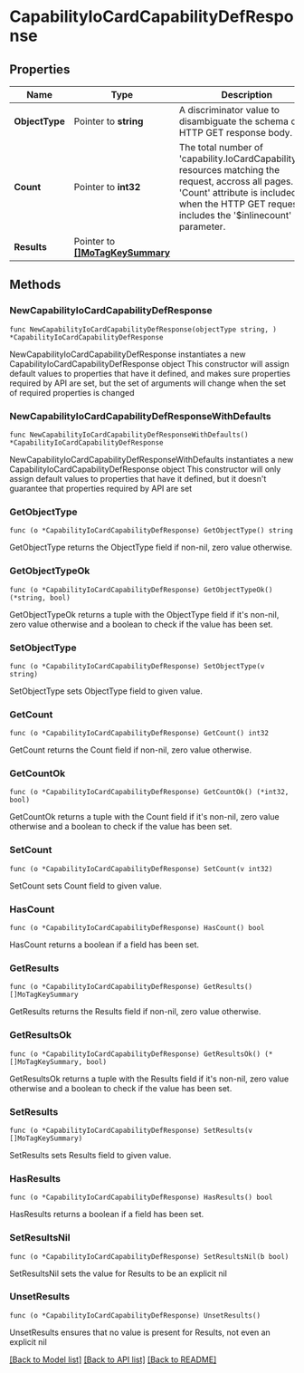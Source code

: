 # CapabilityIoCardCapabilityDefResponse

## Properties

Name | Type | Description | Notes
------------ | ------------- | ------------- | -------------
**ObjectType** | Pointer to **string** | A discriminator value to disambiguate the schema of a HTTP GET response body. | 
**Count** | Pointer to **int32** | The total number of &#39;capability.IoCardCapabilityDef&#39; resources matching the request, accross all pages. The &#39;Count&#39; attribute is included when the HTTP GET request includes the &#39;$inlinecount&#39; parameter. | [optional] 
**Results** | Pointer to [**[]MoTagKeySummary**](MoTagKeySummary.md) |  | [optional] 

## Methods

### NewCapabilityIoCardCapabilityDefResponse

`func NewCapabilityIoCardCapabilityDefResponse(objectType string, ) *CapabilityIoCardCapabilityDefResponse`

NewCapabilityIoCardCapabilityDefResponse instantiates a new CapabilityIoCardCapabilityDefResponse object
This constructor will assign default values to properties that have it defined,
and makes sure properties required by API are set, but the set of arguments
will change when the set of required properties is changed

### NewCapabilityIoCardCapabilityDefResponseWithDefaults

`func NewCapabilityIoCardCapabilityDefResponseWithDefaults() *CapabilityIoCardCapabilityDefResponse`

NewCapabilityIoCardCapabilityDefResponseWithDefaults instantiates a new CapabilityIoCardCapabilityDefResponse object
This constructor will only assign default values to properties that have it defined,
but it doesn't guarantee that properties required by API are set

### GetObjectType

`func (o *CapabilityIoCardCapabilityDefResponse) GetObjectType() string`

GetObjectType returns the ObjectType field if non-nil, zero value otherwise.

### GetObjectTypeOk

`func (o *CapabilityIoCardCapabilityDefResponse) GetObjectTypeOk() (*string, bool)`

GetObjectTypeOk returns a tuple with the ObjectType field if it's non-nil, zero value otherwise
and a boolean to check if the value has been set.

### SetObjectType

`func (o *CapabilityIoCardCapabilityDefResponse) SetObjectType(v string)`

SetObjectType sets ObjectType field to given value.


### GetCount

`func (o *CapabilityIoCardCapabilityDefResponse) GetCount() int32`

GetCount returns the Count field if non-nil, zero value otherwise.

### GetCountOk

`func (o *CapabilityIoCardCapabilityDefResponse) GetCountOk() (*int32, bool)`

GetCountOk returns a tuple with the Count field if it's non-nil, zero value otherwise
and a boolean to check if the value has been set.

### SetCount

`func (o *CapabilityIoCardCapabilityDefResponse) SetCount(v int32)`

SetCount sets Count field to given value.

### HasCount

`func (o *CapabilityIoCardCapabilityDefResponse) HasCount() bool`

HasCount returns a boolean if a field has been set.

### GetResults

`func (o *CapabilityIoCardCapabilityDefResponse) GetResults() []MoTagKeySummary`

GetResults returns the Results field if non-nil, zero value otherwise.

### GetResultsOk

`func (o *CapabilityIoCardCapabilityDefResponse) GetResultsOk() (*[]MoTagKeySummary, bool)`

GetResultsOk returns a tuple with the Results field if it's non-nil, zero value otherwise
and a boolean to check if the value has been set.

### SetResults

`func (o *CapabilityIoCardCapabilityDefResponse) SetResults(v []MoTagKeySummary)`

SetResults sets Results field to given value.

### HasResults

`func (o *CapabilityIoCardCapabilityDefResponse) HasResults() bool`

HasResults returns a boolean if a field has been set.

### SetResultsNil

`func (o *CapabilityIoCardCapabilityDefResponse) SetResultsNil(b bool)`

 SetResultsNil sets the value for Results to be an explicit nil

### UnsetResults
`func (o *CapabilityIoCardCapabilityDefResponse) UnsetResults()`

UnsetResults ensures that no value is present for Results, not even an explicit nil

[[Back to Model list]](../README.md#documentation-for-models) [[Back to API list]](../README.md#documentation-for-api-endpoints) [[Back to README]](../README.md)


